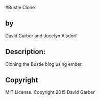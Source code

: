 #Bustle Clone

<h2>by</h2>
David Garber and Jocelyn Alsdorf

<h2>Description:</h2>
Cloning the Bustle blog using ember.

<h2>Copyright</h2>
 MIT License. Copyright 2015 David Garber
